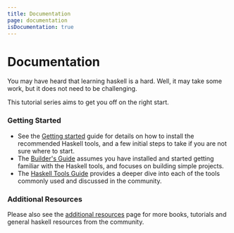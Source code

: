 ```yaml
---
title: Documentation
page: documentation
isDocumentation: true
---
```


# Documentation

You may have heard that learning haskell is a hard. Well, it may take some work, but it does not need to be challenging.

This tutorial series aims to get you off on the right start.

### Getting Started

* See the [Getting started](docs/tutorials/getting-started/) guide for details on how to install the recommended Haskell tools, and a few initial steps to take if you are not sure where to start.
* The [Builder's Guide](docs/tutorials/getting-started/build/) assumes you have installed and started getting familiar with the Haskell tools, and focuses on building simple projects.
* The [Haskell Tools Guide](docs/tutorials/getting-started/tools/) provides a deeper dive into each of the tools commonly used and discussed in the community.

### Additional Resources

Please also see the [additional resources](docs/resources) page for more books, tutorials and general haskell resources from the community.
